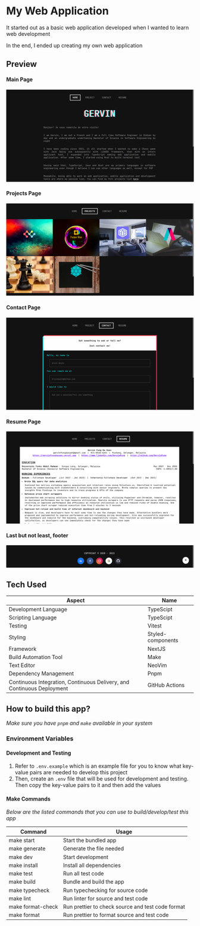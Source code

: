 # **My Web Application**

It started out as a basic web application developed when I wanted to learn web development

In the end, I ended up creating my own web application

## Preview

#### Main Page

![Home](docs/home.png 'Home')

#### Projects Page

![projects](docs/projects.png 'Projects')

#### Contact Page

![Contact](docs/contact.png 'Contact')

#### Resume Page

![Resume](docs/resume.png 'Resume')

#### Last but not least, footer

![Footer](docs/footer.png 'Footer')

## Tech Used

| Aspect                                                                 | Name              |
| ---------------------------------------------------------------------- | ----------------- |
| Development Language                                                   | TypeScipt         |
| Scripting Language                                                     | TypeScipt         |
| Testing                                                                | Vitest            |
| Styling                                                                | Styled-components |
| Framework                                                              | NextJS            |
| Build Automation Tool                                                  | Make              |
| Text Editor                                                            | NeoVim            |
| Dependency Management                                                  | Pnpm              |
| Continuous Integration, Continuous Delivery, and Continuous Deployment | GitHub Actions    |

## How to build this app?

_*Make sure you have `pnpm` and `make` available in your system*_

### Environment Variables

#### Development and Testing

1. Refer to `.env.example` which is an example file for you to know what key-value pairs are needed to develop this project
2. Then, create an `.env` file that will be used for development and testing. Then copy the key-value pairs to it and then add the values

#### Make Commands

_*Below are the listed commands that you can use to build/develop/test this app*_

| Command           | Usage                                             |
| ----------------- | ------------------------------------------------- |
| make start        | Start the bundled app                             |
| make generate     | Generate the file needed                          |
| make dev          | Start development                                 |
| make install      | Install all dependencies                          |
| make test         | Run all test code                                 |
| make build        | Bundle and build the app                          |
| make typecheck    | Run typechecking for source code                  |
| make lint         | Run linter for source and test code               |
| make format-check | Run prettier to check source and test code format |
| make format       | Run prettier to format source and test code       |
